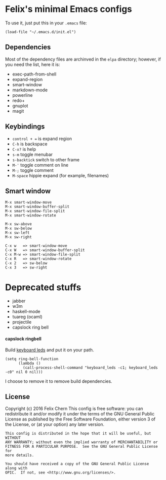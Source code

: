 Felix's minimal Emacs configs
=============================

To use it, just put this in your `.emacs` file:

```
(load-file "~/.emacs.d/init.el")
```

Dependencies
------------

Most of the dependency files are archinved in the `elpa` directory; however, if you need the list, here it is:

* exec-path-from-shell
* expand-region
* smart-window
* markdown-mode
* powerline
* redo+
* gnuplot
* magit

Keybindings
-----------

* `control + =` is expand region
* `C-h` is backspace
* `C-x?` is help
* `s-m` toggle menubar
* `s-backtick` switch to other frame
* `M-'` toggle comment on line
* `M-;` toggle comment
* `M-space` hippie expand (for example, filenames)

Smart window
------------

    M-x smart-window-move
    M-x smart-window-buffer-split
    M-x smart-window-file-split
    M-x smart-window-rotate
    
    M-x sw-above
    M-x sw-below
    M-x sw-left
    M-x sw-right

    C-x w   => smart-window-move
    C-x W   => smart-window-buffer-split
    C-x M-w => smart-window-file-split
    C-x R   => smart-window-rotate
    C-x 2   => sw-below
    C-x 3   => sw-right
    
Deprecated stuffs
=================

* jabber
* w3m
* haskell-mode
* tuareg (ocaml)
* projectile
* capslock ring bell

#### capslock ringbell
Build  [keyboard leds](http://osxbook.com/book/bonus/chapter10/kbdleds/) and put it on your path.

```
(setq ring-bell-function
      (lambda ()
        (call-process-shell-command "keyboard_leds -c1; keyboard_leds -c0" nil 0 nil)))
```

I choose to remove it to remove build dependencies.

License
-------

Copyright (c) 2016 Felix Chern
    This config is free software: you can redistribute it and/or modify it under
    the terms of the GNU General Public License as published by the Free
    Software Foundation, either version 3 of the License, or (at your option)
    any later version.

    This config is distributed in the hope that it will be useful, but WITHOUT
    ANY WARRANTY; without even the implied warranty of MERCHANTABILITY or
    FITNESS FOR A PARTICULAR PURPOSE.  See the GNU General Public License for
    more details.

    You should have received a copy of the GNU General Public License along with
    OPIC.  If not, see <http://www.gnu.org/licenses/>.
